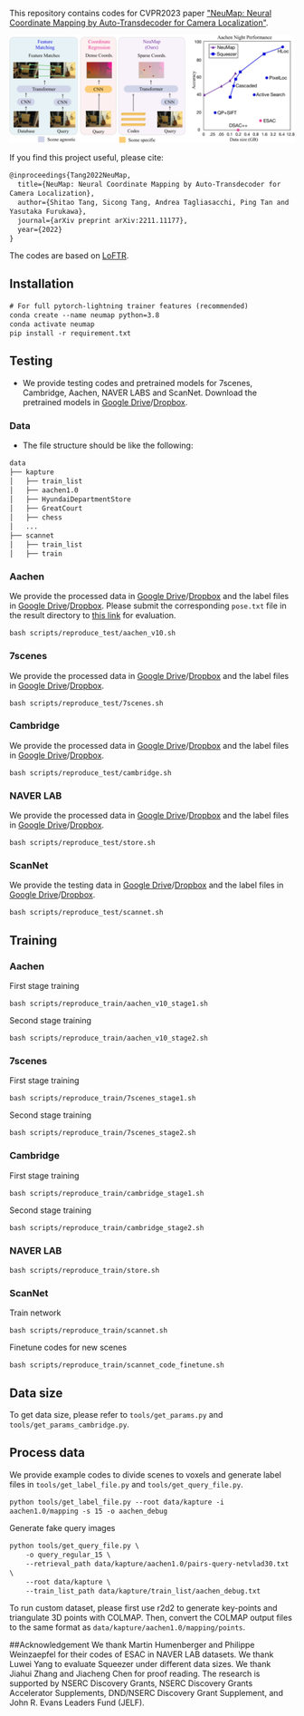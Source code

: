 This repository contains codes for CVPR2023 paper ["NeuMap: Neural Coordinate Mapping by Auto-Transdecoder for Camera Localization"](https://arxiv.org/abs/2211.11177).

![demo_vid](teaser.png)

If you find this project useful, please cite:
```
@inproceedings{Tang2022NeuMap,
  title={NeuMap: Neural Coordinate Mapping by Auto-Transdecoder for Camera Localization},
  author={Shitao Tang, Sicong Tang, Andrea Tagliasacchi, Ping Tan and Yasutaka Furukawa},
  journal={arXiv preprint arXiv:2211.11177},
  year={2022}
}
```

The codes are based on [LoFTR](https://github.com/zju3dv/LoFTR).

## Installation
```shell
# For full pytorch-lightning trainer features (recommended)
conda create --name neumap python=3.8
conda activate neumap
pip install -r requirement.txt
```

## Testing
- We provide testing codes and pretrained models for 7scenes, Cambridge, Aachen, NAVER LABS and ScanNet. Download the pretrained models in [Google Drive](https://drive.google.com/drive/folders/1LpkymcohcHb0FeL6ZfBtiNc2zTin-zOo?usp=share_link)/[Dropbox](https://www.dropbox.com/sh/o3htftym3e649cr/AABKn16WUN9VaZ3njqbpBEPZa?dl=0).

### Data
- The file structure should be like the following:
```
data
├── kapture
│   ├── train_list
│   ├── aachen1.0  
│   ├── HyundaiDepartmentStore
│   ├── GreatCourt
│   ├── chess
│   ...
├── scannet
│   ├── train_list
│   ├── train
```

### Aachen
We provide the processed data in [Google Drive](https://drive.google.com/file/d/1a-am7fk54EzcL-fGo6d7hFDV-lRA-e4K/view?usp=share_link)/[Dropbox](https://www.dropbox.com/s/qjjgfy2pcs3ka2x/aachen.tar?dl=0) and the label files in [Google Drive](https://drive.google.com/file/d/106uvy1b4hZK10rvUfoM6n5p8hNL2HVKw/view?usp=share_link)/[Dropbox](https://www.dropbox.com/s/7mszrb7iz44rg8z/aachen_label.tar?dl=0). Please submit the corresponding `pose.txt` file in the result directory to [this link](https://www.visuallocalization.net/) for evaluation.
```
bash scripts/reproduce_test/aachen_v10.sh
```

### 7scenes
We provide the processed data in [Google Drive](https://drive.google.com/drive/folders/1YBunSGt62OA-koBiFWSMoXENMyvYpYVA?usp=sharing)/[Dropbox](https://www.dropbox.com/scl/fo/xwxoj8f1ohihvz9l8crxs/h?dl=0&rlkey=vq1a6su2jwf9ox87ioiu16qvo) and the label files in [Google Drive](https://drive.google.com/file/d/1rU7NvFkUzfiNPT7zEPYBmlNLHavUBj4i/view?usp=sharing)/[Dropbox](https://www.dropbox.com/s/wth9vqx7xd52evj/7scenes_label.tar?dl=0).
```
bash scripts/reproduce_test/7scenes.sh
```

### Cambridge
We provide the processed data in [Google Drive](https://drive.google.com/drive/folders/1LMg5euGQIhP36wLL5tk4E879BjnA3BuX?usp=sharing)/[Dropbox](https://www.dropbox.com/scl/fo/l819h2hxrm2sk450gpx6x/h?dl=0&rlkey=fwziaglxv590ms2ph0d7lhnrh) and the label files in [Google Drive](https://drive.google.com/file/d/1wIbHjyWVNzQ9bPjQk828rH-5J0RdbaOA/view?usp=sharing)/[Dropbox](https://www.dropbox.com/s/mbmtgwrksdaymjc/cambridge_label.tar?dl=0).
```
bash scripts/reproduce_test/cambridge.sh
```

### NAVER LAB
We provide the processed data in [Google Drive](https://drive.google.com/drive/folders/1nznfL2bkZhBE31-sbVjcMLFGcXwqX5L1?usp=sharing)/[Dropbox](https://www.dropbox.com/scl/fo/30kh1oqun813e4uh933xa/h?dl=0&rlkey=5kwn8535koivmn3gpzh4nb0fv) and the label files in [Google Drive](https://drive.google.com/file/d/1XbQYQEuwsmKCNRui2JljS4A0UNkn2WLh/view?usp=sharing)/[Dropbox](https://www.dropbox.com/s/vh8ly50gfa8o0vd/store_label.tar?dl=0).
```
bash scripts/reproduce_test/store.sh
```

### ScanNet
We provide the testing data in [Google Drive](https://drive.google.com/file/d/1gFhHhw8nXpCvbm8KYnd59HprVpeeiWxh/view?usp=sharing)/[Dropbox](https://www.dropbox.com/s/r6vhr4fbzm3d5mh/scannet.tar?dl=0) and the label files in [Google Drive](https://drive.google.com/file/d/1W_ogXynFoKhL6qmGtEtjXCijwe_URQ-G/view?usp=sharing)/[Dropbox](https://www.dropbox.com/s/adh6bj0387n48ww/scannet_label.tar?dl=0).
```
bash scripts/reproduce_test/scannet.sh
```

## Training

### Aachen
First stage training
```
bash scripts/reproduce_train/aachen_v10_stage1.sh
```
Second stage training
```
bash scripts/reproduce_train/aachen_v10_stage2.sh
```

### 7scenes
First stage training
```
bash scripts/reproduce_train/7scenes_stage1.sh
```
Second stage training
```
bash scripts/reproduce_train/7scenes_stage2.sh
```

### Cambridge
First stage training
```
bash scripts/reproduce_train/cambridge_stage1.sh
```
Second stage training
```
bash scripts/reproduce_train/cambridge_stage2.sh
```

### NAVER LAB
```
bash scripts/reproduce_train/store.sh
```

### ScanNet
Train network
```
bash scripts/reproduce_train/scannet.sh
```
Finetune codes for new scenes
```
bash scripts/reproduce_train/scannet_code_finetune.sh
```

## Data size
To get data size, please refer to `tools/get_params.py` and `tools/get_params_cambridge.py`.

## Process data
We provide example codes to divide scenes to voxels and generate label files in `tools/get_label_file.py` and `tools/get_query_file.py`. 
```
python tools/get_label_file.py --root data/kapture -i aachen1.0/mapping -s 15 -o aachen_debug
```
Generate fake query images
```
python tools/get_query_file.py \
    -o query_regular_15 \
    --retrieval_path data/kapture/aachen1.0/pairs-query-netvlad30.txt \
    --root data/kapture \
    --train_list_path data/kapture/train_list/aachen_debug.txt
```
To run custom dataset, please first use r2d2 to generate key-points and triangulate 3D points with COLMAP. Then, convert the COLMAP output files to the same format as `data/kapture/aachen1.0/mapping/points`. 


##Acknowledgement
We thank Martin Humenberger and Philippe Weinzaepfel for their codes of ESAC in NAVER LAB datasets. We thank Luwei Yang to evaluate Squeezer under different data sizes. We thank Jiahui Zhang and Jiacheng Chen for proof reading. The research is supported by NSERC Discovery Grants, NSERC Discovery Grants Accelerator Supplements, DND/NSERC Discovery Grant Supplement, and John R. Evans Leaders Fund (JELF).
